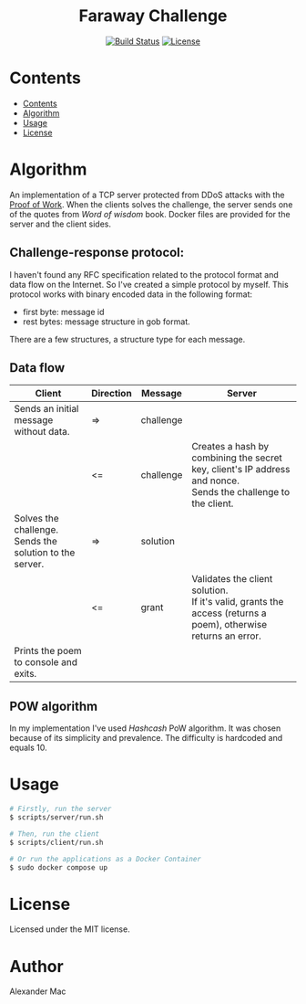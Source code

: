<div align="center">
  <h1>Faraway Challenge</h1>
  <div>
    <a href="https://github.com/alexandermac/faraway-chal/actions/workflows/ci.yml?query=branch%3Amaster"><img src="https://github.com/alexandermac/faraway-chal/actions/workflows/ci.yml/badge.svg" alt="Build Status"></a>
    <a href="LICENSE"><img src="https://img.shields.io/github/license/alexandermac/faraway-chal.svg" alt="License"></a>
  </div>
</div>


# Contents
- [Contents](#contents)
- [Algorithm](#algorithm)
- [Usage](#usage)
- [License](#license)

# Algorithm

An implementation of a TCP server protected from DDoS attacks with the [Proof of Work](https://en.wikipedia.org/wiki/Proof_of_work).
When the clients solves the challenge, the server sends one of the quotes from _Word of wisdom_ book.
Docker files are provided for the server and the client sides.

## Challenge-response protocol:

I haven't found any RFC specification related to the protocol format and data flow on the Internet. So I've created a simple protocol by myself. This protocol works with binary encoded data in the following format:
- first byte: message id
- rest bytes: message structure in gob format.

There are a few structures, a structure type for each message.

## Data flow

| Client                                                       | Direction | Message         | Server                                                       |
| ------------------------------------------------------------ | --------- | --------------- | ------------------------------------------------------------ |
| Sends an initial message without data.                       | => | challenge    |                                                              |
|                                                              | <= | challenge    | Creates a hash by combining the secret key, client's IP address and nonce.<br />Sends the challenge to the client. |
| Solves the challenge.<br />Sends the solution to the server. | => | solution     |                                                              |
|                                                              | <= | grant        | Validates the client solution.<br />If it's valid, grants the access (returns a poem), otherwise returns an error. |
| Prints the poem to console and exits.                        |                 |                                                              |

## POW algorithm
In my implementation I've used _Hashcash_ PoW algorithm. It was chosen because of its simplicity and prevalence. The difficulty is hardcoded and equals 10.

# Usage
```sh
# Firstly, run the server
$ scripts/server/run.sh

# Then, run the client
$ scripts/client/run.sh

# Or run the applications as a Docker Container
$ sudo docker compose up
```

# License
Licensed under the MIT license.

# Author
Alexander Mac
